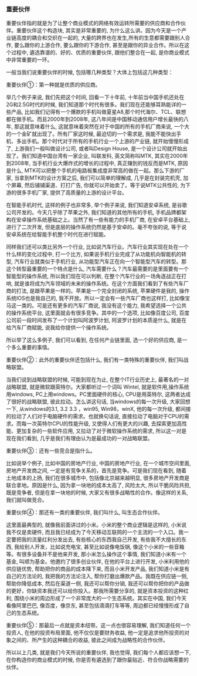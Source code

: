 ### 重要伙伴

重要伙伴指的就是为了让整个商业模式的网络有效运转所需要的供应商和合作伙伴。重要伙伴这个构造块, 其实是非常重要的, 为什么这么讲。因为今天是一个产业链高度的耦合和交织在一起的, 大量的跨界也在发生,所有的生意都需要跟别人合作, 要么跟你的上游合作, 要么跟你的下游合作, 甚至是跟你的异业合作。所以在这个过程中, 遴选靠谱的、好的、优质的重要伙伴, 跟他们整合在一起, 是你商业模式中非常重要的一环。

一般当我们说重要伙伴的时候, 包括哪几种类型？大体上包括这几种类型：

重要伙伴①：第一种就是优质的供应商。

举几个例子来说, 我们先把这个时间, 回看一下十年前, 十年前当中国手机还处在2G和2.5G时代的时候, 我们知道那个时代有很多。我们现在还能够耳熟能详的一些产品, 比如我们记得有一个爆款的手机叫做夏星A8,那个时代海尔、TCL、联想都在做手机。而且2000年到2008年, 这八年间是中国移动通信用户增长最快的八年, 那这就意味着什么, 这就意味着突然在对于中国的所有的手机厂商来说, 一个大的一个金矿就出现了。所有厂家这时候, 最迫切的一个需求是, 我能不能快出手机、多出手机。那个时代对于所有的手机行业一个上游的产业链, 就开始慢慢形成了, 上游我们一般叫做设计公司, 或者叫Design House, 是一个设计公司就开始出现了。我们知道中国台湾有一家企业, 叫联发科, 英文简称叫MTK, 其实在2000年到2008年, 当手机行业大爆炸式的增长的过程中, 真正赚到的钱反而是MTK, 原因是什么, MTK可以把整个手机的电路板集成度非常高的做在一起。那么下游的厂家, 当拿到MTK的设计方案之后, 我们可以简单的理解成, 几乎是在封装完机壳, 加个屏幕, 然后铺铺渠道、打打广告, 你就可以开始卖了。等于说MTK公共性的, 为下游的很多手机厂家, 提供了高质量的上游的设计平台。

在智能手机时代, 这样的例子也非常多, 举个例子来说, 我们知道安卓系统, 是谷歌公司开发的。今天几乎除了苹果之外, 我们知道的其他所有的手机, 手机品牌都架构在安卓操作系统基础之上。当然了有一些有能力的手机厂商, 在安卓平台基础上, 进行了二次开发, 但是底层的操作系统仍然是基于安卓的。毫不夸张的说, 等于说安卓系统在给智能手机整个时代在进行赋能。

同样我们还可以类比另外一个行业, 比如说汽车行业。汽车行业其实现在处在一个什么样的变化过程中, 打一个比方, 如果说手机行业完成了从功能机向智能机的转型, 汽车行业就类似于手机行业, 从功能型汽车正在向一个智能型汽车的转型。那这个转型最重要的一个特点是什么, 汽车需要什么？汽车最需要的是里面要有一个智能型的操作系统, 所以我们现在可以判断, 在整个汽车行业的一场角逐战正在打响, 就是谁将成为汽车领域的未来的操作系统。在这个方面我们看到了有些汽车厂商的打法, 是跟苹果是一样的。苹果是一个完全封闭的系统, 苹果硬件是我的, 操作系统IOS也是我自己的, 我不开放。所以一定会有一些汽车厂商也这样打, 比如像宝马这一类的。可是还有更多的汽车厂商说, 我没有这个能力, 我希望选择一个公共的操作系统平台, 这里面就会有很多竞争。其中的一个选项, 比如像百度公司, 百度公司前一段时间发布了一个计划叫阿波罗计划, 阿波罗计划的本质是什么, 就是在给汽车厂商赋能, 说我给你提供一个操作系统。

所以举了这么多例子, 我们可以看到, 在任何产业链里面, 选一个好的供应商, 是一个多么重要的事情。

重要伙伴②：此外的重要伙伴还包括什么, 我们有一类特殊的重要伙伴, 我们叫战略联盟。

当我们说到战略联盟的时候, 可能到现在为止, 在整个IT行业历史上, 最著名的一对战略联盟, 就是微软跟英特尔。大家都听过一个词叫 Wintel, 就是软件用,操作系统用windows, PC上用windows。PC里面硬件的核心, CPU是用英特尔, 这两者达成了很好的战略联盟, 彼此拉动。怎么讲这句话, 当windows的每一次升级, 大家回想一下, 从windows的3.1, 3.2  3.3 ，win95, Win98，winX, 他的每一次升级, 都间接的拉动了人们对于电脑硬件的需求。也就换句话说, 直接拉动了电脑对于CPU的需求。而每一次英特尔CPU的性能升级, 又使得人们有更大的兴趣, 去探索更加高性能、更加复杂的一些软件应用, 又拉动了对于微软操作系统的需求, 所以这一对是现在我们看到, 几乎是我们有理由认为是最成功的一对战略联盟。

重要伙伴③：还有一些竞合是指什么。

比如说举个例子, 比如中国的房地产行业, 中国的房地产行业, 在一个城市空间里面, 房地产开发商之间, 一定是有竞争关系的，首先是竞争。可是我们现在看到, 随着土地成本的上扬, 我们在很多城市中, 包括像北京越来越明显, 很多房地产开发商是联合拿地。原因是什么, 因为拿一块地的成本太高了, 风险太大, 所以干脆风险共担, 既是竞争者, 但是在拿一块地的时候, 大家又有很多战略性的合作。像这样的关系, 我们就叫做竞合。

重要伙伴④：那还有一类的重要伙伴, 我们叫什么, 叫生态合作伙伴。

这里面最典型的, 就像我前面讲过的小米。小米的整个商业逻辑是这样的, 小米说我不仅是卖硬件, 而且我已经成为了今天移动互联网的一个主流的一个入口。我一定要把我的流量红利分发出去, 有些核心的东西我自己开发, 有些我不大擅长的东西, 我给别人开发，比如说充电宝, 甚至比如说像电饭锅, 像这个小米的一些音箱等。有很多设备并不是他来开发, 那小米怎么操作这个事情, 我们知道小米有一个基金, 叫顺为基金。他邀约了很多创业伙伴, 在他的平台上进行开发, 小米利用他的供应链优势, 帮助把你的商品的成本降下来, 而且小米开发产品, 我们知道小米是有自己的方法论的, 我把我的方法论注入, 帮你打磨出爆款产品。我既在供应链一侧, 帮助你降低成本, 然后在渠道一侧, 我还可以帮你分销, 我还可以帮你把你的产品做的更好，你缺资本我还可以给你投入。那我所需要分享的, 就是资本投资的这种红利, 围绕小米的周边形成了一个非常庞大的一个生态系统。其实在中国, 我们今天看像阿里巴巴, 像百度，像京东, 甚至包括滴滴打车等等, 周边都已经慢慢形成了自己的生态系统。

重要伙伴⑤：那最后一点就是资本纽带。这一点也很容易理解, 我们知道任何一个投资人, 在他的投资布局里面, 他不仅仅是要财务收益, 他一定是追求他所投资的对象之间的、所产生的这种耦合的收益, 彼此之间成为战略性的合作伙伴。

所以以上几类, 就是我们今天所说的重要伙伴, 我也觉得, 我们每个人都应该想一下, 在你构造你的商业模式的时候, 你是否有遴选到了跟你最贴近、符合你战略需要的伙伴。